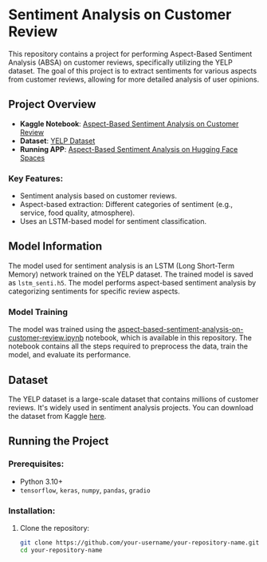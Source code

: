 # Sentiment Analysis on Customer Review

This repository contains a project for performing Aspect-Based Sentiment Analysis (ABSA) on customer reviews, specifically utilizing the YELP dataset. The goal of this project is to extract sentiments for various aspects from customer reviews, allowing for more detailed analysis of user opinions.

## Project Overview

- **Kaggle Notebook**: [Aspect-Based Sentiment Analysis on Customer Review](https://www.kaggle.com/code/shreyanshmanavshukla/aspect-based-sentiment-analysis-on-customer-review)
- **Dataset**: [YELP Dataset](https://www.kaggle.com/datasets/yelp-dataset/yelp-dataset)
- **Running APP**: [Aspect-Based Sentiment Analysis on Hugging Face Spaces](https://huggingface.co/spaces/ShuklaShreyansh/Aspect-Based_Sentiment_Analysis)

### Key Features:
- Sentiment analysis based on customer reviews.
- Aspect-based extraction: Different categories of sentiment (e.g., service, food quality, atmosphere).
- Uses an LSTM-based model for sentiment classification.
  
## Model Information

The model used for sentiment analysis is an LSTM (Long Short-Term Memory) network trained on the YELP dataset. The trained model is saved as `lstm_senti.h5`. The model performs aspect-based sentiment analysis by categorizing sentiments for specific review aspects.

### Model Training

The model was trained using the [aspect-based-sentiment-analysis-on-customer-review.ipynb](aspect-based-sentiment-analysis-on-customer-review.ipynb) notebook, which is available in this repository. The notebook contains all the steps required to preprocess the data, train the model, and evaluate its performance.

## Dataset

The YELP dataset is a large-scale dataset that contains millions of customer reviews. It's widely used in sentiment analysis projects. You can download the dataset from Kaggle [here](https://www.kaggle.com/datasets/yelp-dataset/yelp-dataset).

## Running the Project

### Prerequisites:
- Python 3.10+
- `tensorflow`, `keras`, `numpy`, `pandas`, `gradio`

### Installation:

1. Clone the repository:

   ```bash
   git clone https://github.com/your-username/your-repository-name.git
   cd your-repository-name
